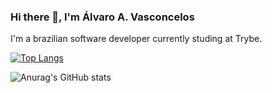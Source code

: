 ### Hi there 👋, I'm Álvaro A. Vasconcelos

I'm a brazilian software developer currently studing at Trybe.

[![Top Langs](https://github-readme-stats.vercel.app/api/top-langs/?username=alvarovascon&layout=compact)](https://github.com/anuraghazra/github-readme-stats)

![Anurag's GitHub stats](https://github-readme-stats.vercel.app/api?username=alvarovascon&show_icons=true)

<!--
**alvarovascon/alvarovascon** is a ✨ _special_ ✨ repository because its `README.md` (this file) appears on your GitHub profile.

Here are some ideas to get you started:

- 🔭 I’m currently working on ...
- 🌱 I’m currently learning ...
- 👯 I’m looking to collaborate on ...
- 🤔 I’m looking for help with ...
- 💬 Ask me about ...
- 📫 How to reach me: ...
- 😄 Pronouns: ...
- ⚡ Fun fact: ...
-->
